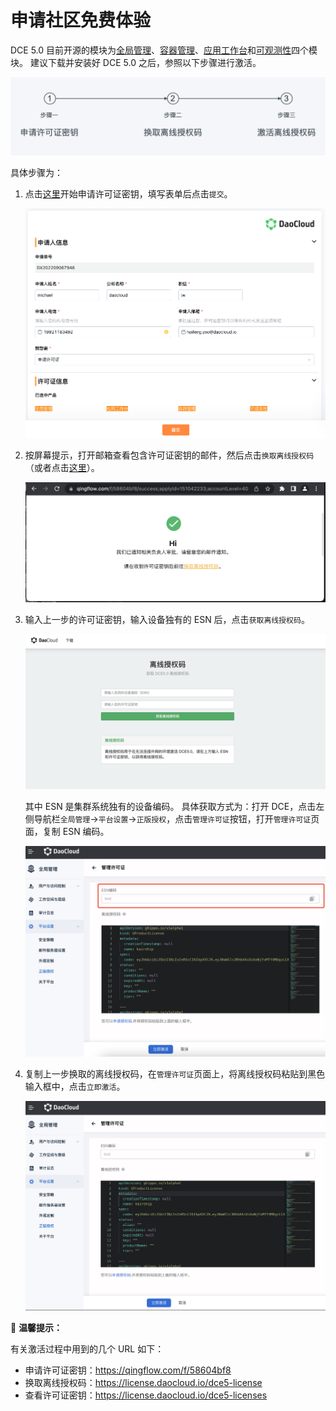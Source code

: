 # 申请社区免费体验

DCE 5.0 目前开源的模块为[全局管理](../ghippo/01ProductBrief/WhatisGhippo.md)、[容器管理](../kpanda/03ProductBrief/WhatisKPanda.md)、[应用工作台](../amamba/01ProductBrief/WhatisAmamba.md)和[可观测性](../insight/03ProductBrief/WhatisKInsight.md)四个模块。
建议下载并安装好 DCE 5.0 之后，参照以下步骤进行激活。

![license](../images/license01.png)

具体步骤为：

1. 点击[这里](https://qingflow.com/f/58604bf8)开始申请许可证密钥，填写表单后点击`提交`。

   ![license](../images/license011.png)

2. 按屏幕提示，打开邮箱查看包含许可证密钥的邮件，然后点击`换取离线授权码`（或者点击[这里](https://license.daocloud.io/dce5-license)）。

   ![get-auth-code](../images/license012.png)

3. 输入上一步的许可证密钥，输入设备独有的 ESN 后，点击`获取离线授权码`。

   ![offline-auth-code](../images/license03.png)

   其中 ESN 是集群系统独有的设备编码。
   具体获取方式为：打开 DCE，点击左侧导航栏`全局管理`->`平台设置`->`正版授权`，点击`管理许可证`按钮，打开`管理许可证`页面，复制 ESN 编码。

   ![esn](../images/license02.png)

4. 复制上一步换取的离线授权码，在`管理许可证`页面上，将离线授权码粘贴到黑色输入框中，点击`立即激活`。

   ![activate](../images/license04.png)

📢 **温馨提示：**

有关激活过程中用到的几个 URL 如下：

- 申请许可证密钥：https://qingflow.com/f/58604bf8
- 换取离线授权码：https://license.daocloud.io/dce5-license
- 查看许可证密钥：https://license.daocloud.io/dce5-licenses
